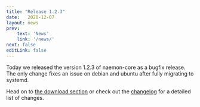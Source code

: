 ```yaml
---
title: "Release 1.2.3"
date:   2020-12-07
layout: news
prev:
    text: 'News'
    link: '/news/'
next: false
editLink: false
---
```


Today we released the version 1.2.3 of naemon-core as a bugfix release. The only change fixes an issue
on debian and ubuntu after fully migrating to systemd.

Head on to [the download section](/download) or check out the [changelog](/documentation/usersguide/whatsnew) for
a detailed list of changes.
